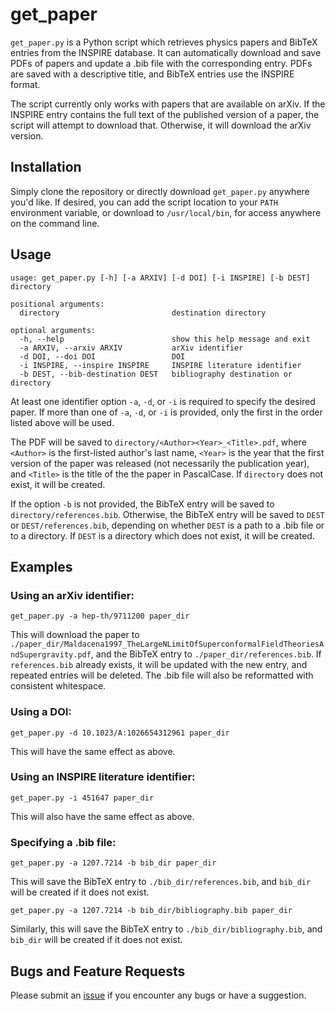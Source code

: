 # get_paper

`get_paper.py` is a Python script which retrieves physics papers and BibTeX entries from the INSPIRE database. It can automatically download and save PDFs of papers and update a .bib file with the corresponding entry. PDFs are saved with a descriptive title, and BibTeX entries use the INSPIRE format.

The script currently only works with papers that are available on arXiv. If the INSPIRE entry contains the full text of the published version of a paper, the script will attempt to download that. Otherwise, it will download the arXiv version.

## Installation
Simply clone the repository or directly download `get_paper.py` anywhere you'd like. If desired, you can add the script location to your `PATH` environment variable, or download to `/usr/local/bin`, for access anywhere on the command line.

## Usage
```
usage: get_paper.py [-h] [-a ARXIV] [-d DOI] [-i INSPIRE] [-b DEST] directory

positional arguments:
  directory                         destination directory

optional arguments:
  -h, --help                        show this help message and exit
  -a ARXIV, --arxiv ARXIV           arXiv identifier
  -d DOI, --doi DOI                 DOI
  -i INSPIRE, --inspire INSPIRE     INSPIRE literature identifier
  -b DEST, --bib-destination DEST   bibliography destination or directory
```
At least one identifier option `-a`, `-d`, or `-i` is required to specify
the desired paper. If more than one of `-a`, `-d`, or `-i` is provided,
only the first in the order listed above will be used.

The PDF will be saved to `directory/<Author><Year>_<Title>.pdf`,
where `<Author>` is the first-listed author's last name, `<Year>` is
the year that the first version of the paper was released (not
necessarily the publication year), and `<Title>` is the title of the
the paper in PascalCase. If `directory` does not exist, it will be
created.

If the option `-b` is not provided, the BibTeX entry will be saved to
`directory/references.bib`. Otherwise, the BibTeX entry will be
saved to `DEST` or `DEST/references.bib`, depending on whether `DEST`
is a path to a .bib file or to a directory. If `DEST` is a directory
which does not exist, it will be created.

## Examples
### Using an arXiv identifier: 

`get_paper.py -a hep-th/9711200 paper_dir`

This will download the paper to `./paper_dir/Maldacena1997_TheLargeNLimitOfSuperconformalFieldTheoriesAndSupergravity.pdf`, and the BibTeX entry to `./paper_dir/references.bib`. If `references.bib` already exists, it will be updated with the new entry, and repeated entries will be deleted. The .bib file will also be reformatted with consistent whitespace.

### Using a DOI:

`get_paper.py -d 10.1023/A:1026654312961 paper_dir`

This will have the same effect as above.

### Using an INSPIRE literature identifier:

`get_paper.py -i 451647 paper_dir`

This will also have the same effect as above.

### Specifying a .bib file:

`get_paper.py -a 1207.7214 -b bib_dir paper_dir`

This will save the BibTeX entry to `./bib_dir/references.bib`, and `bib_dir` will be created if it does not exist.

`get_paper.py -a 1207.7214 -b bib_dir/bibliography.bib paper_dir`

Similarly, this will save the BibTeX entry to `./bib_dir/bibliography.bib`, and `bib_dir` will be created if it does not exist.

## Bugs and Feature Requests
Please submit an [issue](https://github.com/mwbub/get_paper/issues) if you encounter any bugs or have a suggestion.
